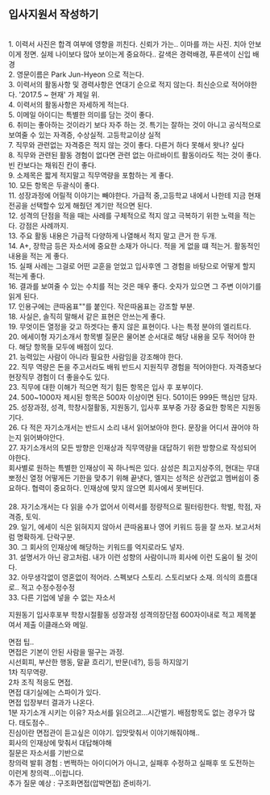 ## 입사지원서 작성하기
<br>
1. 이력서 사진은 합격 여부에 영향을 끼친다. 신뢰가 가는.. 이마를 까는 사진. 치아 안보이게 정면. 실제 나이보다 많아 보이는게 중요하다.. 갈색은 경력배경, 푸른색이 신입 배경<br>
2. 영문이름은 Park Jun-Hyeon 으로 적는다. <br>
3. 이력서의 활동사항 및 경력사항은 연대기 순으로 적지 않는다. 최신순으로 적어야한다. '2017.5 ~ 현재' 가 제일 위.<br>
4. 이력서의 활동사항은 자세하게 적는다.<br>
5. 이메일 아이디는 특별한 의미를 담는 것이 좋다.<br>
6. 취미는 좋아하는 것이라기 보다 자주 하는 것. 특기는 잘하는 것이 아니고 공식적으로 보여줄 수 있는 자격증, 수상실적. 고등학교이상 실적 <br>
7. 직무와 관련없는 자격증은 적지 않는 것이 좋다. 다른거 하다 못해서 왓나? 싶다<br>
8. 직무와 관련된 활동 경험이 없다면 관련 없는 아르바이트 활동이라도 적는 것이 좋다. 빈 칸보다는 채워진 칸이 좋다.<br>
9. 소제목은 짧게 적지말고 직무역량을 포함하는 게 좋다.<br>
10. 모든 항목은 두괄식이 좋다. <br>
11. 성장과정에 어릴적 이야기는 빼야한다. 가급적 중,고등학교 내에서 나한테 지금 현재 전공을 선택할수 있게 해줬던 계기만 적으면 된다.<br>
12. 성격의 단점을 적을 때는 사례를 구체적으로 적지 않고 극복하기 위한 노력을 적는다.  강점은 사례까지.<br>
13. 주요 활동 내용은 가급적 다양하게 나열해서  적지 말고 큰거 한 두개. <br> 
14. A+, 장학금 등은 자소서에 중요한 소재가 아니다. 적을 게 없을 떄 적는거. 활동적인 내용을 적는 게 좋다.<br>
15. 실패 사례는 그걸로 어떤 교훈을 얻었고 입사후엔 그 경험을 바탕으로 어떻게 할지 적는게 좋다.<br>
16. 결과를 보여줄 수 있는 수치를 적는 것은 매우 좋다. 숫자가 있으면 그 주변 이야기를 읽게 된다. <br>
17. 인용구에는 큰따옴표""를 붙인다. 작은따옴표는 강조할 부분.<br>
18. 사실은, 솔직히 말해서 같은 표현은 안쓰는게 좋다. <br>
19. 무엇이든 열정을 갖고 하겟다는 좋지 않은 표현이다. 나는 특정 분야의 엘리트다. <br>
20. 에세이형 자기소개서 항목별 질문은 물어본 순서대로 해당 내용을 모두 적어야 한다. 해당 항목들 모두에 배점이 있다.<br>
21. 능력있는 사람이 아니라 필요한 사람임을 강조해야 한다. <br>
22. 직무 역량은 돈을 주고서라도 배워 반드시 지원직무 경험을 적어야한다. 자격증보다 현장직무 경험이 더 좋을수도 있다. <br>
23. 직무에 대한 이해가 적으면 적기 힘든 항목은 입사 후 포부이다. <br>
24. 500~1000자 제시된 항목은 500자 이상이면 된다. 501이든 999든 핵심만 담자.<br>
25. 성장과정, 성격, 학창시절활동, 지원동기, 입사후 포부중 가장 중요한 항목은 지원동기다. <br>
26. 다 적은 자기소개서는 반드시 소리 내서 읽어보아야 한다. 문장을 어디서 끊어야 하는지 읽어봐야안다.<br>
27. 자기소개서의 모든 방향은 인재상과 직무역량을 대답하기 위한 방향으로 작성되어야한다. <br>
회사별로 원하는 특별한 인재상이 꼭 하나씩은 있다. 삼성은 최고지상주의, 현대는 무대뽀정신 열정 어떻게든 기한을 맞추기 위해 끝냇다, 엘지는 성적은 상관없고 멤버쉽이 중요하다. 협력이 중요하다. 인재상에 맞지 않으면 회사에서 못버틴다.<br>
<br>
28. 자기소개서는 다 읽을 수가 없어서 이력서를 정량적으로 필터링한다. 학벌, 학점, 자격증, 토익. <br>
29. 일기, 에세이 식은 읽혀지지 않아서 큰따옴표나 영어 키워드 등을 잘 쓰자. 보고서처럼 명확하게. 단락구분. <br>
30. 그 회사의 인재상에 해당하는 키워드를 억지로라도 넣자. <br>
31. 설명서가 아닌 광고처럼. 내가 이런 성향의 사람이니까 회사에 이런 도움이 될 것이다. <br>
32. 아무생각없이 영혼없이 적어라. 스펙보다 스토리. 스토리보다 소재. 의식의 흐름대로.. 적고 수정수정수정<br>
33. 다른 기업에 넣을 수 없는 자소서

지원동기 입사후포부 학창시절활동 성장과정 성격의장단점 600자이내로 적고 제목붙여서 제출 이클래스와 메일. <br>


면접 팁..<br>
면접은 기본이 안된 사람을 떨구는 과정.<br>
시선회피, 부산한 행동, 말끝 흐리기, 반문(네?), 등등 하지않기 <br>
1차 직무역량. <br>
2차 조직 적응도 면접. <br>
면접 대기실에는 스파이가 있다. <br>
면접 입장부터 결과가 나온다. <br>
1분 자기소개 시키는 이유? 자소서를 읽으려고...시간벌기. 배점항목도 없는 경우가 많다. 태도점수.. <br>
진심이란 면접관이 듣고싶은 이야기. 입맛맞춰서 이야기해줘야해.. <br>
회사의 인재상에 맞춰서 대답해야해 <br>
질문은 자소서를 기반으로 <br>
창의력 발휘 경험 : 번쩍하는 아이디어가 아니고, 실패후 수정하고 실패후 또 도전하는 이런게 창의력...이랍니다. <br>
추가 질문 예상 : 구조화면접(압박면접) 준비하기. <br>
